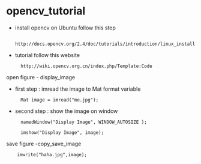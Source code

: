 # opencv_tutorial


* install opencv on Ubuntu follow this step

		http://docs.opencv.org/2.4/doc/tutorials/introduction/linux_install/linux_install.html

* tutorial follow this website

		http://wiki.opencv.org.cn/index.php/Template:Code

open figure - display_image
* first step : imread the image to Mat format variable
		
		Mat image = imread("me.jpg");

* second step :  show the image on window

		namedWindow("Display Image", WINDOW_AUTOSIZE );

		imshow("Display Image", image);


save figure -copy_save_image

		imwrite("haha.jpg",image);

